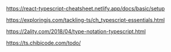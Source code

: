 
https://react-typescript-cheatsheet.netlify.app/docs/basic/setup

https://exploringjs.com/tackling-ts/ch_typescript-essentials.html

https://2ality.com/2018/04/type-notation-typescript.html

https://ts.chibicode.com/todo/


